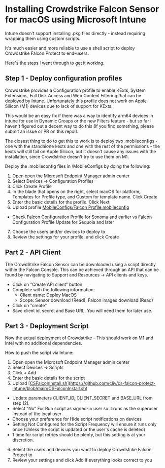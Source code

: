 # Installing Crowdstrike Falcon Sensor for macOS using Microsoft Intune
Intune doesn't support installing .pkg files directly - instead requiring wrapping them using custom scripts.

It's much easier and more reliable to use a shell script to deploy Crowdstrike Falcon Protect to end-users.

Here's the steps I went through to get it working.

## Step 1 - Deploy configuration profiles
Crowdstrike provides a Configuration profile to enable KExts, System Extensions, Full Disk Access and Web Content Filtering that can be deployed by Intune. Unfortunately this profile does not work on Apple Silicon (M1) devices due to lack of support for KExts.

This would be an easy fix if there was a way to identify arm64 devices in intune for use in Dynamic Groups or the new Filters feature - but so far I haven't figured out a decent way to do this (If you find something, please submit an issue or PR on this repo!).

The closest thing to do to get this to work is to deploy two .mobileconfigs - one with the standalone kexts and one with the rest of the permissions - the kexts will still fail on Apple Silicon, but it doesn't cause any issues with the installation, since Crowdstrike doesn't try to use them on M1.

Deploy the .mobileconfig files in /MobileConfigs by doing the following:

1. Open open the Microsoft Endpoint Manager admin center
2. Select Devices → Configuration Profiles
3. Click Create Profile
4. In the blade that opens on the right, select macOS for platform, Templates for Profile type, and Custom for template name. Click Create
5. Enter the basic details for the profile. Click Next
6. Upload profile [MobileConfigs/Falcon Profile.mobileconfig](https://supportportal.crowdstrike.com/s/article/ka16T000000wtMWQAY)
* Check Falcon Configuration Profile for Sonoma and earlier vs Falcon Configuration Profile Update for Sequoia and later
7. Choose the users and/or devices to deploy to
8. Review the settings for your profile, and click Create

## Part 2 - API Client

The CrowdStrike Falcon Sensor can be downloaded using a script directly within the Falcon Console. This can be achieved through an API that can be found by navigating to Support and Resources → API clients and keys. 

* Click on "Create API client" button
* Complete with the following information:
  * Client name: Deploy MacOS
  * Scope: Sensor download (Read), Falcon images download (Read)
* Click on "create"
* Save client id, secret and Base URL. You will need them for later use.


## Part 3 - Deployment Script

Now the actual deployment of Crowdstrike - This should work on M1 and Intel with no additional dependencies.

How to push the script via Intune:

1. Open open the Microsoft Endpoint Manager admin center
2. Select Devices → Scripts
3. Click + Add
4. Enter the basic details for the script
5. Upload [[CSFalconInstall.sh](https://github.com/cliv/cs-falcon-protect-intune?tab=readme-ov-file#:~:text=Upload-,CSFalconInstall.sh,-Select%20%22No%22%20For)](https://github.com/cliv/cs-falcon-protect-intune/blob/main/CSFalconInstall.sh)
* Update parameters CLIENT_ID, CLIENT_SECRET and BASE_URL from step (2).
* Select "No" For Run script as signed-in user so it runs as the superuser instead of the local user
* Choose your preference for Hide script notifications on devices
* Setting Not Configured for the Script Frequency will ensure it runs only once (Unless the script is updated or the user's cache is deleted)
* 1 time for script retries should be plenty, but this setting is at your discretion.
6. Select the users and devices you want to deploy Crowdstrike Falcon Protect to
7. Review your settings and click Add if everything looks correct to you
